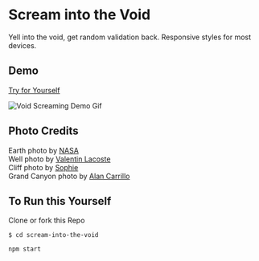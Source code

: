 # Scream into the Void

Yell into the void, get random validation back. Responsive styles for most devices.

## Demo

[Try for Yourself](https://yell-into-the-void.herokuapp.com/)

![Void Screaming Demo Gif](ScreamGif.gif)
## Photo Credits
Earth photo by [NASA](https://unsplash.com/@nasa?utm_source=unsplash&utm_medium=referral&utm_content=creditCopyText) <br />
Well photo by [Valentin Lacoste](https://unsplash.com/@valentinlacoste) <br />
Cliff photo by [Sophie](https://unsplash.com/@sophiesollmann) <br />
Grand Canyon photo by [Alan Carrillo](https://unsplash.com/@acarrillo46?utm_source=unsplash&utm_medium=referral&utm_content=creditCopyText)


## To Run this Yourself

Clone or fork this Repo

`$ cd scream-into-the-void`

 `npm start`